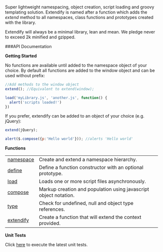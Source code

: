 Super lightweight namespacing, object creation, script loading and groovy templating solution. Extendify is named after a function which adds the _extend_ method to all namespaces, class functions and prototypes created with the library.

Extendify will always be a minimal library, lean and mean. We pledge never to exceed 2k minified and gzipped.

###API Documentation

**Getting Started**

No functions are available until added to the namespace object of your choice. By default all functions are added to the
window object and can be used without prefix:

```javascript
//Add methods to the window object
extend(); //Equivalent to extend(window);

load('myLibrary.js', 'another.js', function() {
  alert('scripts loaded!')
})
```
If you prefer, extendify can be added to an object of your choice (e.g. jQuery):

```javascript
extend(jQuery);

alert($.compose({p:'Hello world'})); //alerts 'Hello world'
```

**Functions**

<table>
<tbody>
<tr><td><a href="../../wiki/namespace/">namespace</a></td><td>Create and extend a namespace hierarchy.</td></tr>
<tr><td><a href="../../wiki/type/">define</a></td><td>Define a function constructor with an optional prototype.</td></tr>
<tr><td><a href="../../wiki/load/">load</a></td><td>Loads one or more script files asynchronously.</td></tr>
<tr><td><a href="../../wiki/compose/">compose</a></td><td>Markup creation and population using javascript object notation.</td></tr>
<tr><td><a href="../../wiki/is/">type</a></td><td>Check for undefined, null and object type references.</td></tr>
<tr><td><a href="../../wiki/extendify/">extendify</a></td><td>Create a function that will extend the context provided.</td></tr>
</tbody>
</table>

**Unit Tests**

Click <a href="http://jameswestgate.github.com/extendify/test/" target="_blank">here</a> to execute the latest unit tests.
